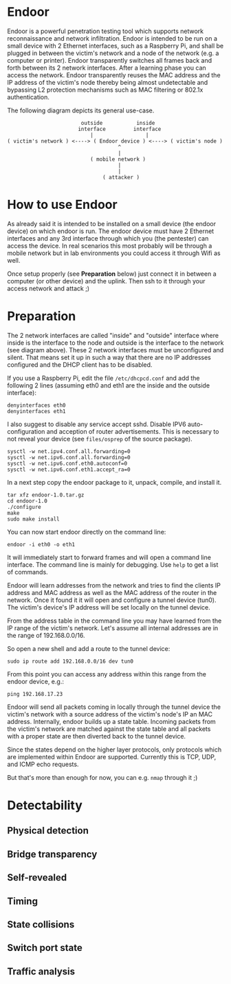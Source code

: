 # Endoor

Endoor is a powerful penetration testing tool which supports network
reconnaissance and network infiltration.  Endoor is intended to be run on a
small device with 2 Ethernet interfaces, such as a Raspberry Pi, and shall be
plugged in between the victim's network and a node of the network (e.g. a
computer or printer).  Endoor transparently switches all frames back and forth
between its 2 network interfaces.  After a learning phase you can access the
network. Endoor transparently reuses the MAC address and the IP address of the
victim's node thereby being almost undetectable and bypassing L2 protection
mechanisms such as MAC filtering or 802.1x authentication.

The following diagram depicts its general use-case.

```
                        outside           inside
                       interface         interface
                           |                 |
( victim's network ) <----> ( Endoor device ) <----> ( victim's node )
                                    ^
                                    |
                           ( mobile network )
                                    |
                                    |
                               ( attacker )
```

# How to use Endoor

As already said it is intended to be installed on a small device (the endoor
device) on which endoor is run. The endoor device must have 2 Ethernet
interfaces and any 3rd interface through which you (the pentester) can access
the device. In real scenarios this most probably will be through a mobile
network but in lab environments you could access it through Wifi as well.

Once setup properly (see **Preparation** below) just connect it in between a
computer (or other device) and the uplink. Then ssh to it through your access
network and attack ;)

# Preparation

The 2 network interfaces are called "inside" and "outside" interface where
inside is the interface to the node and outside is the interface to the network
(see diagram above).
These 2 network interfaces must be unconfigured and silent. That means set it
up in such a way that there are no IP addresses configured and the DHCP client
has to be disabled.

If you use a Raspberry Pi, edit the file `/etc/dhcpcd.conf` and add the
following 2 lines (assuming eth0 and eth1 are the inside and the outside
interface):
```
denyinterfaces eth0
denyinterfaces eth1
```

I also suggest to disable any service accept sshd. Disable IPV6
auto-configuration and acception of router advertisements. This is necessary to
not reveal your device (see `files/osprep` of the source package).
```
sysctl -w net.ipv4.conf.all.forwarding=0
sysctl -w net.ipv6.conf.all.forwarding=0
sysctl -w net.ipv6.conf.eth0.autoconf=0
sysctl -w net.ipv6.conf.eth1.accept_ra=0
```

In a next step copy the endoor package to it, unpack, compile, and install it.
```
tar xfz endoor-1.0.tar.gz
cd endoor-1.0
./configure
make
sudo make install
```

You can now start endoor directly on the command line:
```
endoor -i eth0 -o eth1
```

It will immediately start to forward frames and will open a command line
interface. The command line is mainly for debugging. Use `help` to get a list
of commands.

Endoor will learn addresses from the network and tries to find the clients IP
address and MAC address as well as the MAC address of the router in the
network. Once it found it it will open and configure a tunnel device (tun0).
The victim's device's IP address will be set locally on the tunnel device.

From the address table in the command line you may have learned from the IP
range of the victim's network. Let's assume all internal addresses are in the
range of 192.168.0.0/16.

So open a new shell and add a route to the tunnel device:
```
sudo ip route add 192.168.0.0/16 dev tun0
```

From this point you can access any address within this range from the endoor
device, e.g.:
```
ping 192.168.17.23
```

Endoor will send all packets coming in locally through the tunnel device the
victim's network with a source address of the victim's node's IP an MAC
address.
Internally, endoor builds up a state table. Incoming packets from the victim's
network are matched against the state table and all packets with a proper state
are then diverted back to the tunnel device.

Since the states depend on the higher layer protocols, only protocols which are
implemented within Endoor are supported.
Currently this is TCP, UDP, and ICMP echo requests.

But that's more than enough for now, you can e.g. `nmap` through it ;)


# Detectability

## Physical detection

## Bridge transparency

## Self-revealed

## Timing

## State collisions

## Switch port state

## Traffic analysis

